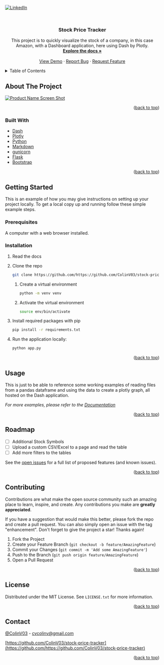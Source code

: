 <div id="top"></div>
<!--
*** Thanks for checking out the Best-README-Template. If you have a suggestion
*** that would make this better, please fork the repo and create a pull request
*** or simply open an issue with the tag "enhancement".
*** Don't forget to give the project a star!
*** Thanks again! Now go create something AMAZING! :D
-->



<!-- PROJECT SHIELDS -->
<!--
*** I'm using markdown "reference style" links for readability.
*** Reference links are enclosed in brackets [ ] instead of parentheses ( ).
*** See the bottom of this document for the declaration of the reference variables
*** for contributors-url, forks-url, etc. This is an optional, concise syntax you may use.
*** https://www.markdownguide.org/basic-syntax/#reference-style-links
-->
<!-- [![Contributors][contributors-shield]][contributors-url]
[![Forks][forks-shield]][forks-url]
[![Stargazers][stars-shield]][stars-url]
[![Issues][issues-shield]][issues-url]
[![MIT License][license-shield]][license-url] -->
[![LinkedIn][linkedin-shield]][linkedin-url]



<!-- PROJECT LOGO -->
<br />
<div align="center">
  <!-- <a href="https://github.com/github_username/stock-price-tracker">
    <img src="images/logo.png" alt="Logo" width="80" height="80">
  </a> -->

<h3 align="center">Stock Price Tracker</h3>

  <p align="center">
    This project is to quickly visualize the stock of a company, in this case Amazon, with a Dashboard application, here using Dash by Plotly. 
    <br />
    <a href="https://github.com/github_username/stock-price-tracker"><strong>Explore the docs »</strong></a>
    <br />
    <br />
    <a href="https://github.com/github_username/stock-price-tracker">View Demo</a>
    ·
    <a href="https://github.com/github_username/stock-price-tracker/issues">Report Bug</a>
    ·
    <a href="https://github.com/github_username/stock-price-tracker/issues">Request Feature</a>
  </p>
</div>



<!-- TABLE OF CONTENTS -->
<details>
  <summary>Table of Contents</summary>
  <ol>
    <li>
      <a href="#about-the-project">About The Project</a>
      <ul>
        <li><a href="#built-with">Built With</a></li>
      </ul>
    </li>
    <li>
      <a href="#getting-started">Getting Started</a>
      <ul>
        <li><a href="#prerequisites">Prerequisites</a></li>
        <li><a href="#installation">Installation</a></li>
      </ul>
    </li>
    <li><a href="#usage">Usage</a></li>
    <li><a href="#roadmap">Roadmap</a></li>
    <li><a href="#contributing">Contributing</a></li>
    <li><a href="#license">License</a></li>
    <li><a href="#contact">Contact</a></li>
    <!-- <li><a href="#acknowledgments">Acknowledgments</a></li> -->
  </ol>
</details>



<!-- ABOUT THE PROJECT -->
## About The Project

[![Product Name Screen Shot][product-screenshot]](https://example.com)

<p align="right">(<a href="#top">back to top</a>)</p>



### Built With
* [Dash](https://plot.ly/dash/)
* [Plotly](https://plot.ly/python/)
* [Python](https://www.python.org/)
* [Markdown](https://en.wikipedia.org/wiki/Markdown)
* [gunicorn](https://gunicorn.org/)
* [Flask](https://flask.palletsprojects.com/)
* [Bootstrap](https://getbootstrap.com/)

<p align="right">(<a href="#top">back to top</a>)</p>



<!-- GETTING STARTED -->
## Getting Started

This is an example of how you may give instructions on setting up your project locally.
To get a local copy up and running follow these simple example steps.

### Prerequisites

A computer with a web browser installed.

### Installation

1. Read the docs

2. Clone the repo
   ```sh
   git clone https://github.com/https://github.com/ColinV03/stock-price-tracker.git
   ```
  
    1. Create a virtual environment
        ```sh
        python -m venv venv
        ```
    2. Activate the virtual environment
        ```sh
        source env/bin/activate
        ```

3. Install required packages with pip
   ```sh
   pip install -r requirements.txt
   ```
4. Run the application locally:
   ```sh
   python app.py
   ```

<p align="right">(<a href="#top">back to top</a>)</p>



<!-- USAGE EXAMPLES -->
## Usage

This is just to be able to reference some working examples of reading files from a pandas dataframe and using the data to create a plotly graph, all hosted on the Dash application. 

_For more examples, please refer to the [Documentation](https://example.com)_

<p align="right">(<a href="#top">back to top</a>)</p>



<!-- ROADMAP -->
## Roadmap

- [ ] Additional Stock Symbols
- [ ] Upload a custom CSV/Excel to a page and read the table
- [ ] Add more filters to the tables

See the [open issues](https://github.com/https://github.com/ColinV03/stock-price-tracker/issues) for a full list of proposed features (and known issues).

<p align="right">(<a href="#top">back to top</a>)</p>



<!-- CONTRIBUTING -->
## Contributing

Contributions are what make the open source community such an amazing place to learn, inspire, and create. Any contributions you make are **greatly appreciated**.

If you have a suggestion that would make this better, please fork the repo and create a pull request. You can also simply open an issue with the tag "enhancement".
Don't forget to give the project a star! Thanks again!

1. Fork the Project
2. Create your Feature Branch (`git checkout -b feature/AmazingFeature`)
3. Commit your Changes (`git commit -m 'Add some AmazingFeature'`)
4. Push to the Branch (`git push origin feature/AmazingFeature`)
5. Open a Pull Request

<p align="right">(<a href="#top">back to top</a>)</p>



<!-- LICENSE -->
## License

Distributed under the MIT License. See `LICENSE.txt` for more information.

<p align="right">(<a href="#top">back to top</a>)</p>



<!-- CONTACT -->
## Contact

[@ColinV03](https://twitter.com/ColinV03) - cvcolinv@gmail.com

[https://github.com/ColinV03/stock-price-tracker](https://github.com/https://github.com/ColinV03/stock-price-tracker)

<p align="right">(<a href="#top">back to top</a>)</p>



<!-- ACKNOWLEDGMENTS -->
<!-- ## Acknowledgments

* []()
* []()
* []() -->

<!-- <p align="right">(<a href="#top">back to top</a>)</p> -->



<!-- MARKDOWN LINKS & IMAGES -->
<!-- https://www.markdownguide.org/basic-syntax/#reference-style-links -->
[contributors-shield]: https://img.shields.io/github/contributors/https://github.com/ColinV03/stock-price-tracker.svg?style=for-the-badge
[contributors-url]: https://github.com/github_username/stock-price-tracker/graphs/contributors
[forks-shield]: https://img.shields.io/github/forks/github_username/stock-price-tracker.svg?style=for-the-badge
[forks-url]: https://github.com/github_username/stock-price-tracker/network/members
[stars-shield]: https://img.shields.io/github/stars/github_username/stock-price-tracker.svg?style=for-the-badge
[stars-url]: https://github.com/github_username/stock-price-tracker/stargazers
[issues-shield]: https://img.shields.io/github/issues/github_username/stock-price-tracker.svg?style=for-the-badge
[issues-url]: https://github.com/github_username/stock-price-tracker/issues
[license-shield]: https://img.shields.io/github/license/github_username/stock-price-tracker.svg?style=for-the-badge
[license-url]: https://github.com/github_username/stock-price-tracker/blob/master/LICENSE.txt
[linkedin-shield]: https://img.shields.io/badge/-LinkedIn-black.svg?style=for-the-badge&logo=linkedin&colorB=555
[linkedin-url]: https://www.linkedin.com/in/colin-varney

[product-screenshot]: images/screenshot.png
